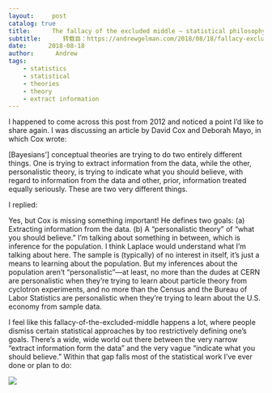 ```yaml
---
layout:     post
catalog: true
title:      The fallacy of the excluded middle — statistical philosophy edition
subtitle:      转载自：https://andrewgelman.com/2018/08/18/fallacy-excluded-middle-statistical-philosophy-edition/
date:      2018-08-18
author:      Andrew
tags:
    - statistics
    - statistical
    - theories
    - theory
    - extract information
---
```





I happened to come across this post from 2012 and noticed a point I’d like to share again. I was discussing an article by David Cox and Deborah Mayo, in which Cox wrote:

> 
[Bayesians’] conceptual theories are trying to do two entirely different things. One is trying to extract information from the data, while the other, personalistic theory, is trying to indicate what you should believe, with regard to information from the data and other, prior, information treated equally seriously. These are two very different things.


I replied:

Yes, but Cox is missing something important! He defines two goals: (a) Extracting information from the data. (b) A “personalistic theory” of “what you should believe.” I’m talking about something in between, which is inference for the population. I think Laplace would understand what I’m talking about here. The sample is (typically) of no interest in itself, it’s just a means to learning about the population. But my inferences about the population aren’t “personalistic”—at least, no more than the dudes at CERN are personalistic when they’re trying to learn about particle theory from cyclotron experiments, and no more than the Census and the Bureau of Labor Statistics are personalistic when they’re trying to learn about the U.S. economy from sample data.

I feel like this fallacy-of-the-excluded-middle happens a lot, where people dismiss certain statistical approaches by too restrictively defining one’s goals. There’s a wide, wide world out there between the very narrow “extract information form the data” and the very vague “indicate what you should believe.” Within that gap falls most of the statistical work I’ve ever done or plan to do:

![](http://andrewgelman.com/wp-content/uploads/2018/02/Screen-Shot-2018-02-02-at-10.16.11-AM-1024x434.png)




